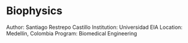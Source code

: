 # Biophysics

Author: Santiago Restrepo Castillo
Institution: Universidad EIA
Location: Medellín, Colombia
Program: Biomedical Engineering
